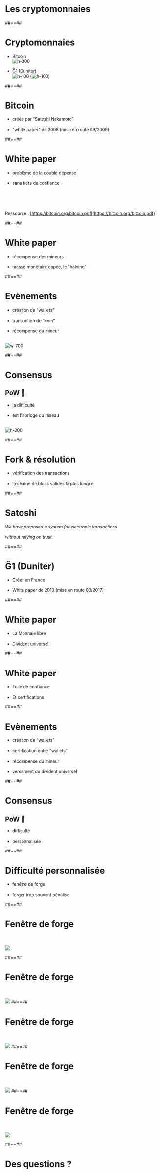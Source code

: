 <!-- .slide: class="transition bg-white" -->

# Les cryptomonnaies

##==##

# Cryptomonnaies

- Bitcoin
<br> ![h-300](./assets/images/03-usecases/bitcoin.svg)

- Ğ1 (Duniter)
<br> ![h-100](./assets/images/03-usecases/g1.svg) (![h-100](./assets/images/03-usecases/duniter.svg))

##==##

# Bitcoin

- créée par "Satoshi Nakamoto"
<br><br>
- "white paper" de 2008 (mise en route 09/2009)

##==##

# White paper

- problème de la double dépense
<br><br>
- sans tiers de confiance

<br><br><br><br>
Ressource : [https://bitcoin.org/bitcoin.pdf](https://bitcoin.org/bitcoin.pdf)

##==##

# White paper

- récompense des mineurs
<br><br>
- masse monétaire capée, le "halving"

##==##

# Evènements

- création de "wallets"
<br><br>
- transaction de "coin"
<br><br>
- récompense du mineur

<br> ![w-700](./assets/images/03-usecases/bitcoin-transaction.png)

##==##

# Consensus

## PoW 💪

- la difficulté
<br><br>
- est l'horloge du réseau

<br> ![h-200](./assets/images/03-usecases/bitcoin-pow.png)

##==##

# Fork & résolution

- vérification des transactions
<br><br>
- la chaîne de blocs valides la plus longue

##==##

<!-- .slide: class="full-center" -->

# Satoshi

*We have proposed a system for electronic transactions <br><br>without relying on trust.*

##==##

# Ğ1 (Duniter)

- Créer en France
<br><br>
- White paper de 2010 (mise en route 03/2017)

##==##

# White paper

- La Monnaie libre
<br><br>
- Divident universel

##==##

# White paper

- Toile de confiance
<br><br>
- Et certifications

##==##

# Evènements

- création de "wallets"
<br><br>
- certification entre "wallets"
<br><br>
- récompense du mineur
<br><br>
- versement du divident universel

##==##

# Consensus

## PoW 💪

- difficulté
<br><br>
- personnalisée

##==##

# Difficulté personnalisée

- fenêtre de forge
<br><br>
- forger trop souvent pénalise

##==##

# Fenêtre de forge

<!-- .slide: class="full-center" -->

<br><br>
![](./assets/images/03-usecases/duniter-handicap-0.svg)

##==##

# Fenêtre de forge

<!-- .slide: class="full-center" -->

<br><br>
![](./assets/images/03-usecases/duniter-handicap-1.svg)
##==##

# Fenêtre de forge

<!-- .slide: class="full-center" -->

<br><br>
![](./assets/images/03-usecases/duniter-handicap-2.svg)
##==##

# Fenêtre de forge

<!-- .slide: class="full-center" -->

<br><br>
![](./assets/images/03-usecases/duniter-handicap-3.svg)
##==##

# Fenêtre de forge

<!-- .slide: class="full-center" -->

<br><br>
![](./assets/images/03-usecases/duniter-handicap-4.svg)

##==##

<!-- .slide: class="transition blue" -->

# Des questions ?